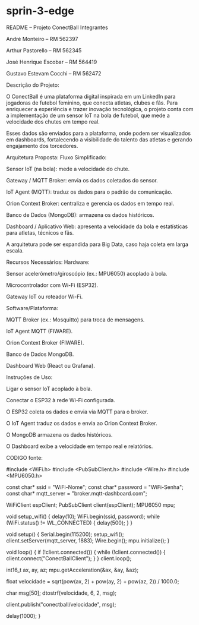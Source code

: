 # sprin-3-edge

README – Projeto ConectBall
 Integrantes

André Monteiro – RM 562397

Arthur Pastorello – RM 562345

José Henrique Escobar – RM 564419

Gustavo Estevam Cocchi – RM 562472


 
 
 Descrição do Projeto:

O ConectBall é uma plataforma digital inspirada em um LinkedIn para jogadoras de futebol feminino, que conecta atletas, clubes e fãs.
Para enriquecer a experiência e trazer inovação tecnológica, o projeto conta com a implementação de um sensor IoT na bola de futebol, que mede a velocidade dos chutes em tempo real.

Esses dados são enviados para a plataforma, onde podem ser visualizados em dashboards, fortalecendo a visibilidade do talento das atletas e gerando engajamento dos torcedores.

Arquitetura Proposta:
Fluxo Simplificado:

Sensor IoT (na bola): mede a velocidade do chute.

Gateway / MQTT Broker: envia os dados coletados do sensor.

IoT Agent (MQTT): traduz os dados para o padrão de comunicação.

Orion Context Broker: centraliza e gerencia os dados em tempo real.

Banco de Dados (MongoDB): armazena os dados históricos.

Dashboard / Aplicativo Web: apresenta a velocidade da bola e estatísticas para atletas, técnicos e fãs.

 A arquitetura pode ser expandida para Big Data, caso haja coleta em larga escala.


 

 
Recursos Necessários:
Hardware:

Sensor acelerômetro/giroscópio (ex.: MPU6050) acoplado à bola.

Microcontrolador com Wi-Fi (ESP32).

Gateway IoT ou roteador Wi-Fi.

Software/Plataforma:

MQTT Broker (ex.: Mosquitto) para troca de mensagens.

IoT Agent MQTT (FIWARE).

Orion Context Broker (FIWARE).

Banco de Dados MongoDB.

Dashboard Web (React ou Grafana).
 
  
  
  
Instruções de Uso:

Ligar o sensor IoT acoplado à bola.

Conectar o ESP32 à rede Wi-Fi configurada.

O ESP32 coleta os dados e envia via MQTT para o broker.

O IoT Agent traduz os dados e envia ao Orion Context Broker.

O MongoDB armazena os dados históricos.

O Dashboard exibe a velocidade em tempo real e relatórios.








CODIGO fonte: 

#include <WiFi.h>
#include <PubSubClient.h>
#include <Wire.h>
#include <MPU6050.h>

const char* ssid = "WiFi-Nome";
const char* password = "WiFi-Senha";
const char* mqtt_server = "broker.mqtt-dashboard.com";

WiFiClient espClient;
PubSubClient client(espClient);
MPU6050 mpu;

void setup_wifi() {
  delay(10);
  WiFi.begin(ssid, password);
  while (WiFi.status() != WL_CONNECTED) {
    delay(500);
  }
}

void setup() {
  Serial.begin(115200);
  setup_wifi();
  client.setServer(mqtt_server, 1883);
  Wire.begin();
  mpu.initialize();
}

void loop() {
  if (!client.connected()) {
    while (!client.connected()) {
      client.connect("ConectBallClient");
    }
  }
  client.loop();

  int16_t ax, ay, az;
  mpu.getAcceleration(&ax, &ay, &az);

  float velocidade = sqrt(pow(ax, 2) + pow(ay, 2) + pow(az, 2)) / 1000.0;

  char msg[50];
  dtostrf(velocidade, 6, 2, msg);

  client.publish("conectball/velocidade", msg);

  delay(1000);
}
